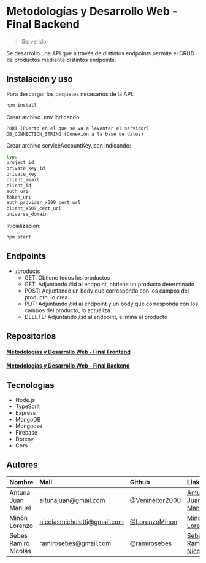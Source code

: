 # Metodologías y Desarrollo Web - Final Backend
> Serveridor

Se desarrollo una API que a través de distintos endpoints permite el CRUD de productos mediante distintos endpoints.

## Instalación y uso

Para descargar los paquetes necesarios de la API: 

```sh
npm install
```

Crear archivo .env indicando:

```sh
PORT (Puerto en el que se va a levantar el servidor)
DB_CONNECTION_STRING (Conexión a la base de datos)
```

Crear archivo serviceAccountKey.json indicando:

```sh
type
project_id
private_key_id
private_key
client_email
client_id
auth_uri
token_uri
auth_provider_x509_cert_url
client_x509_cert_url
universe_domain
```

Inicialización:

```sh
npm start
```

## Endpoints

* /products
    * GET: Obtiene todos los productos
    * GET: Adjuntando /:id al endpoint, obtiene un producto determinado
    * POST: Adjuntando un body que corresponda con los campos del producto, lo crea.
    * PUT: Adjuntando /:id al endpoint y un body que corresponda con los campos del producto, lo actualiza
    * DELETE: Adjuntando /:id al endpoint, elimina el producto

## Repositorios

#### [Metodologias y Desarrollo Web - Final Frontend](https://github.com/ramirosebes/MCGA-Frontend)
#### [Metodologias y Desarrollo Web - Final Backend](https://github.com/ramirosebes/MCGA-Backend)

## Tecnologias

* Node.js
* TypeScrit
* Express
* MongoDB
* Mongoose
* Firebase
* Dotenv
* Cors

## Autores

| Nombre | Mail     | Github                | LinkedIn                |
| :-------- | :------- | :------------------------- | :------------------------- |
| Antuna Juan Manuel | altunajuan@gmail.com | [@Venineitor2000](https://github.com/Venineitor2000) | [Antuna Juan Manuel](https://www.linkedin.com/in/juan-manuel-altuna-641782176/) |
| Miñón Lorenzo | nicolasmicheletti@gmail.com | [@LorenzoMinon](lorenzominon01@gmail.com) | [Miñón Lorenzo](https://www.linkedin.com/in/lorenzominon/) |
| Sebes Ramiro Nicolás | ramirosebes@gmail.com | [@ramirosebes](https://github.com/ramirosebes) | [Sebes Ramiro Nicolás](https://www.linkedin.com/in/ramirosebes) |
